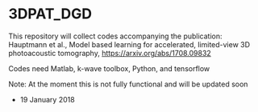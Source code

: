 # 3DPAT_DGD

This repository will collect codes accompanying the publication:
Hauptmann et al., Model based learning for accelerated, limited-view 3D 
photoacoustic tomography, https://arxiv.org/abs/1708.09832

Codes need Matlab, k-wave toolbox, Python, and tensorflow

Note: At the moment this is not fully functional and will be updated soon

- 19 January 2018